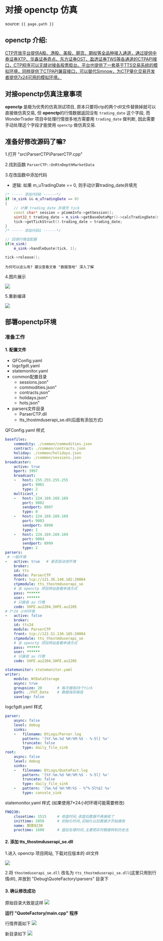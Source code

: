 # 对接 openctp 仿真

source: `{{ page.path }}`

## openctp 介绍:

[CTP开放平台提供A股、港股、美股、期货、期权等全品种接入通道，通过提供中泰证券XTP、华鑫证券奇点、东方证券OST、盈透证券TWS等各通道的CTPAPI接口，CTP程序可以无缝对接各股票柜台。平台也提供了一套基于TTS交易系统的模拟环境，同样提供了CTPAPI兼容接口，可以替代Simnow，为CTP量化交易开发者提供7x24可用的模拟环境。](https://github.com/dumengru/openctp)

## 对接openctp仿真注意事项

**openctp** 是极为优秀的仿真测试项目, 原本只要将ctp的两个dll文件替换掉就可以直接做仿真交易, 但 **openctp**的行情数据返回没有 `trading_date` 这个字段, 而 WonderTrader 项目中处理行情很多地方需要用 `trading_date` 做判断, 因此需要手动处理这个字段才能使用 `openctp` 做仿真交易.

## 准备好修改源码了嘛?

1.打开 "src\ParserCTP\ParserCTP.cpp"

2.找到函数 `ParserCTP::OnRtnDepthMarketData`

3.在改函数中添加代码

- 逻辑: 如果 m_uTradingDate == 0, 则手动计算trading_date并填充
```cpp
/* ----- 添加代码0 ------*/
if (m_sink && m_uTradingDate == 0)
{
    // 计算 trading_date 并填充 tick
    const char* session = pCommInfo->getSession();
    uint32_t trading_date = m_sink->getBaseDataMgr()->calcTradingDate(session, actDate, actTime);
    tick->getTickStruct().trading_date = trading_date;
}
/* ----- 添加代码1 ------*/

// 回调行情适配器
if(m_sink)
    m_sink->handleQuote(tick, 1);

tick->release();
```

```tip
为何可以这么改? 建议查看文章 "数据落地" 深入了解
```

4.图片展示

![](../../assets/images/wt/wt009.png)

5.重新编译

![](../../assets/images/wt/wt010.png)

## 部署openctp环境

### 准备工作

#### 1. 配置文件

- QFConfig.yaml 
- logcfgdt.yaml
- statemonitor.yaml
- common配置目录
  - sessions.json"
  - commodities.json"
  - contracts.json"
  - holidays.json"
  - hots.json"
- parsers文件目录
  - ParserCTP.dll
  - tts_thostmduserapi_se.dll(后面有添加方式)

QFConfig.yaml 样式

```yaml
basefiles:
    commodity: ./common/commodities.json
    contract: ./common/contracts.json
    holiday: ./common/holidays.json
    session: ./common/sessions.json
broadcaster:
    active: true
    bport: 3997
    broadcast:
    -   host: 255.255.255.255
        port: 9001
        type: 2
    multicast_:
    -   host: 224.169.169.169
        port: 9002
        sendport: 8997
        type: 0
    -   host: 224.169.169.169
        port: 9003
        sendport: 8998
        type: 1
    -   host: 224.169.169.169
        port: 9004
        sendport: 8999
        type: 2
parsers:
 # 一般环境
-   active: true   # 是否启动改环境
    broker: 
    id: tts
    module: ParserCTP
    front: tcp://121.36.146.182:20004
    ctpmodule: tts_thostmduserapi_se
    # 去 openctp 项目网站查看申请方式
    pass: ******
    user: ******
    # 只接收 au 行情
    code: SHFE.au2204,SHFE.au2205
# 7*24 小时环境
-   active: false
    broker: 
    id: tts24       
    module: ParserCTP
    front: tcp://122.51.136.165:20004
    ctpmodule: tts_thostmduserapi_se
    # 去 openctp 项目网站查看申请方式
    pass: ******
    user: ******
    # 只接收 au 行情
    code: SHFE.au2204,SHFE.au2205

statemonitor: statemonitor.yaml
writer:
    module: WtDataStorage
    async: true
    groupsize: 20       # 每次接收20个tick
    path: ./FUT_Data    # 数据保存路径
    savelog: false
```

logcfgdt.yaml 样式

```yaml
parser:
    async: false
    level: debug
    sinks:
    -   filename: DtLogs/Parser.log
        pattern: '[%Y.%m.%d %H:%M:%S - %-5l] %v'
        truncate: false
        type: daily_file_sink
root:
    async: false
    level: debug
    sinks:
    -   filename: DtLogs/QuoteFact.log
        pattern: '[%Y.%m.%d %H:%M:%S - %-5l] %v'
        truncate: false
        type: daily_file_sink
    -   pattern: '[%m.%d %H:%M:%S - %^%-5l%$] %v'
        type: console_sink
```

statemonitor.yaml 样式
(如果使用7*24小时环境可能需要修改)
```yaml
FN0230:
    closetime: 1515     # 收盘时间,收盘后数据不再接收了
    inittime: 2050      # 初始化时间,初始化以后数据才开始接收
    name: 期夜0230
    proctime: 1600      # 盘后处理时间,主要把实时数据转到历史去
```

#### 2. 添加 tts_thostmduserapi_se.dll

1.进入 openctp 项目网站, 下载对应版本的 dll文件

![](../../assets/images/wt/wt011.png)

2.将 `thostmduserapi_se.dll` 改名为 `tts_thostmduserapi_se.dll`(这里只用到行情dll), 并放到 "Debug\QuoteFactory\parsers" 目录下

#### 3. 确认修改成功

原始目录大致是这样
![](../../assets/images/wt/wt012.png)

**运行 "QuoteFactory/main.cpp" 程序**

行情界面如下
![](../../assets/images/wt/wt013.png)

新目录如下
![](../../assets/images/wt/wt014.png)

